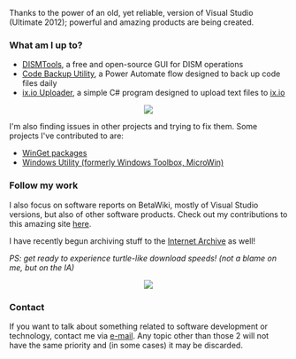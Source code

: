 <!--
**CodingWonders/CodingWonders** is a ✨ _special_ ✨ repository because its `README.md` (this file) appears on your GitHub profile.

Here are some ideas to get you started:

- 🔭 I’m currently working on ...
- 🌱 I’m currently learning ...
- 👯 I’m looking to collaborate on ...
- 🤔 I’m looking for help with ...
- 💬 Ask me about ...
- 📫 How to reach me: ...
- 😄 Pronouns: ...
- ⚡ Fun fact: ...
-->

Thanks to the power of an old, yet reliable, version of Visual Studio (Ultimate 2012); powerful and amazing products are being created.

### What am I up to?
- [DISMTools](https://github.com/CodingWonders/DISMTools), a free and open-source GUI for DISM operations
- [Code Backup Utility](https://github.com/CodingWonders/code-backup-util), a Power Automate flow designed to back up code files daily
- [ix.io Uploader](https://github.com/CodingWonders/ix-uploader), a simple C# program designed to upload text files to [ix.io](http://ix.io)

<p align="center">
  <img src="https://github.com/CodingWonders/CodingWonders/assets/101426328/173a6ed0-776b-42d3-9f4f-cb4d2f02a9da">
</p>

I'm also finding issues in other projects and trying to fix them. Some projects I've contributed to are:

- [WinGet packages](https://github.com/microsoft/winget-pkgs)
- [Windows Utility (formerly Windows Toolbox, MicroWin)](https://github.com/ChrisTitusTech/winutil)

### Follow my work
I also focus on software reports on BetaWiki, mostly of Visual Studio versions, but also of other software products. Check out my contributions to this amazing site [here](https://betawiki.net/wiki/Special:Contributions/BetaReporter).

I have recently begun archiving stuff to the [Internet Archive](https://archive.org/details/@betareporter) as well!

*PS: get ready to experience turtle-like download speeds! (not a blame on me, but on the IA)*

<p align="center">
  <img src="https://github.com/CodingWonders/CodingWonders/assets/101426328/a9116987-4add-451d-9973-283c04ea1849">
</p>

### Contact
If you want to talk about something related to software development or technology, contact me via [e-mail](mailto:betareporter98@gmail.com). Any topic other than those 2 will not have the same priority and (in some cases) it may be discarded.
